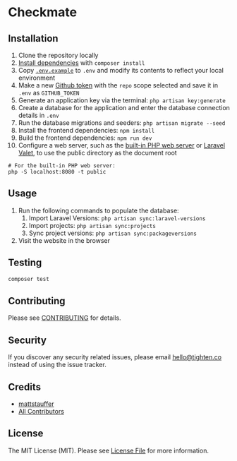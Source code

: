 # Checkmate


## Installation

1. Clone the repository locally
1. [Install dependencies](https://github.com/tightenco/checkmate/blob/master/.env.example) with `composer install`
1. Copy [`.env.example`](https://github.com/tightenco/checkmate/blob/master/.env.example) to `.env` and modify its contents to reflect your local environment
1. Make a new [Github token](https://github.com/settings/tokens/new) with the `repo` scope selected and save it in `.env` as `GITHUB_TOKEN`
1. Generate an application key via the terminal: `php artisan key:generate`
1. Create a database for the application and enter the database connection details in `.env`
1. Run the database migrations and seeders: `php artisan migrate --seed`
1. Install the frontend dependencies: `npm install`
1. Build the frontend dependencies: `npm run dev`
1. Configure a web server, such as the [built-in PHP web server](https://www.php.net/manual/en/features.commandline.webserver.php) or [Laravel Valet](https://laravel.com/docs/master/valet), to use the public directory as the document root
```
# For the built-in PHP web server:
php -S localhost:8080 -t public
```

## Usage
1. Run the following commands to populate the database:
    1. Import Laravel Versions: `php artisan sync:laravel-versions`
    1. Import projects: `php artisan sync:projects`
    1. Sync project versions: `php artisan sync:packageversions`
1. Visit the website in the browser

## Testing

```bash
composer test
```

## Contributing

Please see [CONTRIBUTING](CONTRIBUTING.md) for details.

## Security

If you discover any security related issues, please email hello@tighten.co instead of using the issue tracker.

## Credits

- [mattstauffer](https://github.com/mattstauffer)
- [All Contributors](../../contributors)

## License

The MIT License (MIT). Please see [License File](LICENSE.md) for more information.
